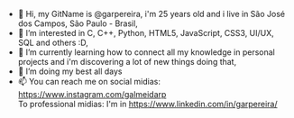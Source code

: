 - 👋 Hi, my GitName is @garpereira, i'm 25 years old and i live in São José dos Campos, São Paulo - Brasil,
- 👀 I’m interested in C, C++, Python, HTML5, JavaScript, CSS3, UI/UX, SQL and others :D,
- 🌱 I’m currently learning how to connect all my knowledge in personal projects and i'm discovering a lot of new things doing that,
- 💞️ I’m doing my best all days
- 📫 You can reach me on social midias: https://www.instagram.com/galmeidarp                                                    
      To professional midias: I'm in https://www.linkedin.com/in/garpereira/

<!---
garpereira/garpereira is a ✨ special ✨ repository because its `README.md` (this file) appears on your GitHub profile.
You can click the Preview link to take a look at your changes.
--->
